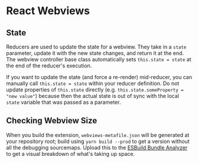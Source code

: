 # React Webviews

## State

Reducers are used to update the state for a webview. They take in a `state`
parameter, update it with the new state changes, and return it at the end. The
webview controller base class automatically sets `this.state = state` at the end
of the reducer's execution.

If you want to update the state (and force a re-render) mid-reducer, you can
manually call `this.state = state` within your reducer definition. Do not update
properties of `this.state` directly (e.g.
`this.state.someProperty = "new value"`) because then the actual state is out of
sync with the local `state` variable that was passed as a parameter.

## Checking Webview Size

When you build the extension, `webviews-metafile.json` will be generated at your
repository root; build using `yarn build --prod` to get a version without all
the debugging sourcemaps. Upload this to the
[ESBuild Bundle Analyzer](https://esbuild.github.io/analyze/) to get a visual
breakdown of what's taking up space.
